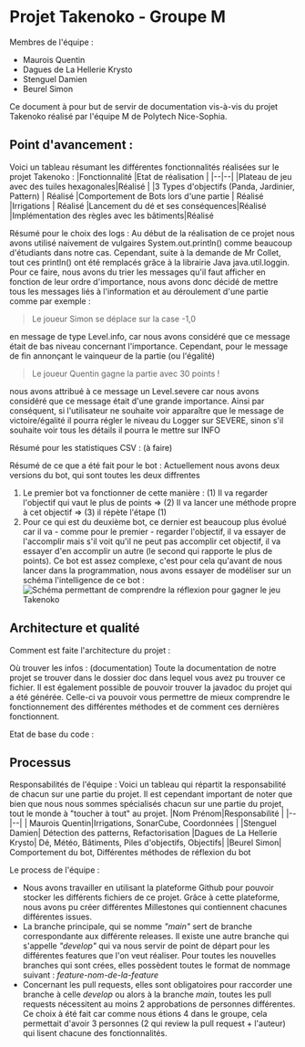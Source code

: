# Projet Takenoko - Groupe M
Membres de l'équipe : 

 - Maurois Quentin
 - Dagues de La Hellerie Krysto
 - Stenguel Damien
 - Beurel Simon  

Ce document à pour but de servir de documentation vis-à-vis du projet Takenoko réalisé par l'équipe M de Polytech Nice-Sophia. 
## Point d'avancement : 
Voici un tableau résumant les différentes fonctionnalités réalisées sur le projet Takenoko : 
|Fonctionnalité |Etat de réalisation  |
|--|--|
|Plateau de jeu avec des tuiles hexagonales|Réalisé  |
|3 Types d'objectifs (Panda, Jardinier, Pattern) | Réalisé
|Comportement de Bots lors d'une partie | Réalisé
|Irrigations | Réalisé
|Lancement du dé et ses conséquences|Réalisé
|Implémentation des règles avec les bâtiments|Réalisé

Résumé pour le choix des logs : 
Au début de la réalisation de ce projet nous avons utilisé naivement de vulgaires System.out.println() comme beaucoup d'étudiants dans notre cas. Cependant, suite à la demande de Mr Collet, tout ces println() ont été remplacés grâce à la librairie Java java.util.loggin. Pour ce faire, nous avons du trier les messages qu'il faut afficher  en fonction de leur ordre d'importance, nous avons donc décidé de mettre tous les messages liés à l'information et au déroulement d'une partie comme par exemple : 

> Le joueur Simon se déplace sur la case -1,0

en message de type Level.info, car nous avons considéré que ce message était de bas niveau concernant l'importance.  Cependant, pour le message de fin annonçant le vainqueur de la partie (ou l'égalité)

> Le joueur Quentin gagne la partie avec 30 points !

nous avons attribué à ce message un Level.severe car nous avons considéré que ce message était d'une grande importance. 
Ainsi par conséquent, si l'utilisateur ne souhaite voir apparaître que le message de victoire/égalité il pourra régler le niveau du Logger sur SEVERE, sinon s'il souhaite voir tous les détails il pourra le mettre sur INFO


Résumé pour les statistiques CSV : 
(à faire)

Résumé de ce que a été fait pour le bot : 
Actuellement nous avons deux versions du bot, qui sont toutes les deux diffrentes

 1. Le premier bot va fonctionner de cette manière : (1) Il va regarder l'objectif qui vaut le plus de points => (2) Il va lancer une méthode propre à cet objectif => (3) il répète l'étape (1)
 2. Pour ce qui est du deuxième bot, ce dernier est beaucoup plus évolué car il va  - comme pour le premier - regarder l'objectif, il va essayer de l'accomplir mais s'il voit qu'il ne peut pas accomplir cet objectif, il va essayer d'en accomplir un autre (le second qui rapporte le plus de points). Ce bot est assez complexe, c'est pour cela qu'avant de nous lancer dans la programmation, nous avons essayer de modéliser sur un schéma l'intelligence de ce bot : 
 ![Schéma permettant de comprendre la réflexion pour gagner le jeu Takenoko](https://cdn.discordapp.com/attachments/701053516256509954/1072517259068723220/image.png)

## Architecture et qualité
Comment est faite l'architecture du projet : 

Où trouver les infos : (documentation) 
Toute la documentation de notre projet se trouver dans le dossier doc dans lequel vous avez pu trouver ce fichier. Il est également possible de pouvoir trouver la javadoc du projet qui a été générée. Celle-ci va pouvoir vous permettre de mieux comprendre le fonctionnement des différentes méthodes et de comment ces dernières fonctionnent. 

Etat de base du code :
## Processus 
Responsabilités de l'équipe : 
Voici un tableau qui répartit la responsabilité de chacun sur une partie du projet. Il est cependant important de noter que bien que nous nous sommes spécialisés chacun sur une partie du projet, tout le monde à "toucher à tout" au projet.
|Nom Prénom|Responsabilité  |
|--|--|
|  Maurois Quentin|Irrigations, SonarCube, Coordonnées |
|Stenguel Damien| Détection des patterns, Refactorisation
|Dagues de La Hellerie Krysto| Dé, Météo, Bâtiments, Piles d'objectifs, Objectifs|
|Beurel Simon| Comportement du bot, Différentes méthodes de réflexion du bot

Le process de l'équipe : 
 - Nous avons travailler en utilisant la plateforme Github pour pouvoir stocker les différents fichiers de ce projet. Grâce à cette plateforme, nous avons pu créer différentes Millestones qui contiennent chacunes différentes issues. 
 -  La branche principale, qui se nomme *"main"* sert de branche correspondante aux différente releases. Il existe une autre branche qui s'appelle *"develop"* qui va nous servir de point de départ pour les différentes features que l'on veut réaliser. 
Pour toutes les nouvelles branches qui sont crées, elles possèdent toutes le format de nommage suivant : *feature-nom-de-la-feature*
 - Concernant les pull requests, elles sont obligatoires pour raccorder une branche à celle *develop* ou alors à la branche *main*, toutes les pull requests nécessitent au moins 2 approbations de personnes différentes. Ce choix à été fait car comme nous étions 4 dans le groupe, cela permettait d'avoir 3 personnes (2 qui review la pull request + l'auteur) qui lisent chacune des fonctionnalités. 
